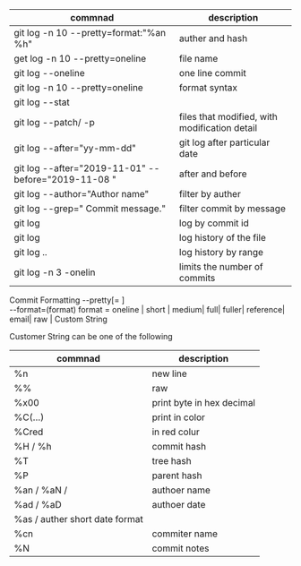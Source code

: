 | commnad | description 
|---|--|
| git log -n 10 --pretty=format:"%an %h" | auther and hash |
| get log -n 10 --pretty=oneline <filename> | file name |
| git log --oneline  |  one line commit |
| git log -n 10 --pretty=oneline | format syntax |
| git log --stat   | |
|  git log --patch/ -p | files that modified, with modification detail |
| git log --after="yy-mm-dd"   | git log after particular date |
| git log --after="2019-11-01" --before="2019-11-08 "  | after and before |
| git log --author="Author name"   | filter by auther |
| git log --grep=" Commit message."   | filter commit by message |
| git log <commit hash> | log by commit id |
| git log <filename> | log history of the file |
| git log <since commitId>..<until commitId> | log history by range |
| git log -n 3 -onelin | limits the number of commits |


Commit Formatting
--pretty[= <format>]  
--format=(format)
  format = oneline | short | medium| full| fuller| reference| email| raw  | Custom String

Customer String can be one of the following   

| commnad | description 
|---|--|
| %n | new line |
| %% | raw |
| %x00 | print byte in hex decimal |
| %C(…​) | print in color |
| %Cred | in red colur |
| %H / %h | commit hash |
| %T | tree hash |
| %P | parent hash |
| %an / %aN /  | authoer name |
| %ad  / %aD | authoer date |
| %as / auther short date format |
| %cn | commiter name |
| %N | commit notes |

